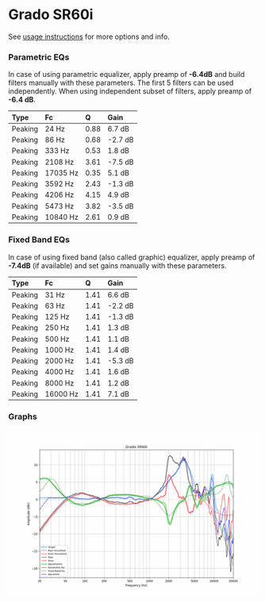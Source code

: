 # Grado SR60i
See [usage instructions](https://github.com/jaakkopasanen/AutoEq#usage) for more options and info.

### Parametric EQs
In case of using parametric equalizer, apply preamp of **-6.4dB** and build filters manually
with these parameters. The first 5 filters can be used independently.
When using independent subset of filters, apply preamp of **-6.4 dB**.

| Type    | Fc       |    Q | Gain    |
|:--------|:---------|:-----|:--------|
| Peaking | 24 Hz    | 0.88 | 6.7 dB  |
| Peaking | 86 Hz    | 0.68 | -2.7 dB |
| Peaking | 333 Hz   | 0.53 | 1.8 dB  |
| Peaking | 2108 Hz  | 3.61 | -7.5 dB |
| Peaking | 17035 Hz | 0.35 | 5.1 dB  |
| Peaking | 3592 Hz  | 2.43 | -1.3 dB |
| Peaking | 4206 Hz  | 4.15 | 4.9 dB  |
| Peaking | 5473 Hz  | 3.82 | -3.5 dB |
| Peaking | 10840 Hz | 2.61 | 0.9 dB  |

### Fixed Band EQs
In case of using fixed band (also called graphic) equalizer, apply preamp of **-7.4dB**
(if available) and set gains manually with these parameters.

| Type    | Fc       |    Q | Gain    |
|:--------|:---------|:-----|:--------|
| Peaking | 31 Hz    | 1.41 | 6.6 dB  |
| Peaking | 63 Hz    | 1.41 | -2.2 dB |
| Peaking | 125 Hz   | 1.41 | -1.3 dB |
| Peaking | 250 Hz   | 1.41 | 1.3 dB  |
| Peaking | 500 Hz   | 1.41 | 1.1 dB  |
| Peaking | 1000 Hz  | 1.41 | 1.4 dB  |
| Peaking | 2000 Hz  | 1.41 | -5.3 dB |
| Peaking | 4000 Hz  | 1.41 | 1.6 dB  |
| Peaking | 8000 Hz  | 1.41 | 1.2 dB  |
| Peaking | 16000 Hz | 1.41 | 7.1 dB  |

### Graphs
![](./Grado%20SR60i.png)